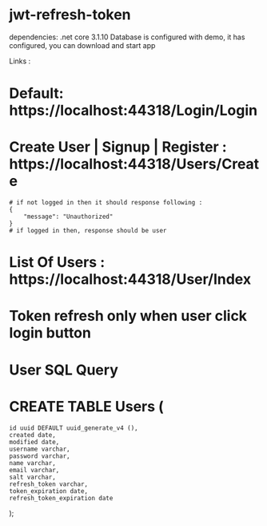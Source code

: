 # jwt-refresh-token
dependencies: .net core 3.1.10
Database is configured with demo, it has configured, you can download and start app

Links : 
# Default: https://localhost:44318/Login/Login
# Create User | Signup | Register : https://localhost:44318/Users/Create
    # if not logged in then it should response following :
    {
        "message": "Unauthorized"
    }
    # if logged in then, response should be user 
    
    
# List Of Users : https://localhost:44318/User/Index

# Token refresh only when user click login button

# User SQL Query

# CREATE TABLE Users (
    id uuid DEFAULT uuid_generate_v4 (), 
    created date, 
    modified date,
    username varchar,
    password varchar,
    name varchar,
    email varchar,
    salt varchar,
    refresh_token varchar,
    token_expiration date,
    refresh_token_expiration date 
); 
# 
